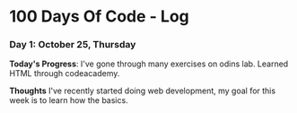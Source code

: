 # 100 Days Of Code - Log

### Day 1: October 25, Thursday

**Today's Progress**: I've gone through many exercises on odins lab. Learned HTML through codeacademy.

**Thoughts** I've recently started doing web development, my goal for this week is to learn how the basics.
